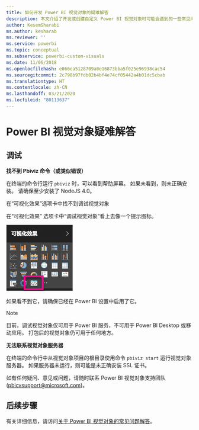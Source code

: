 ```yaml
---
title: 如何开发 Power BI 视觉对象的疑难解答
description: 本文介绍了开发或创建自定义 Power BI 视觉对象时可能会遇到的一些常见问题。
author: KesemSharabi
ms.author: kesharab
ms.reviewer: ''
ms.service: powerbi
ms.topic: conceptual
ms.subservice: powerbi-custom-visuals
ms.date: 11/06/2018
ms.openlocfilehash: e066ea5128709a0e16873bba5f025e96938cac54
ms.sourcegitcommit: 2c798b97fdb02b4bf4e74cf05442a4b01dc5cbab
ms.translationtype: HT
ms.contentlocale: zh-CN
ms.lasthandoff: 03/21/2020
ms.locfileid: "80113637"
---
```

# <a name="troubleshoot-power-bi-visuals"></a>Power BI 视觉对象疑难解答

## <a name="debug"></a>调试

**找不到 Pbiviz 命令（或类似错误）**

在终端的命令行运行 `pbiviz` 时，可以看到帮助屏幕。 如果未看到，则未正确安装。 请确保至少安装了 NodeJS 4.0。

在“可视化效果”选项卡中找不到调试视觉对象 

在“可视化效果”  选项卡中“调试视觉对象”看上去像一个提示图标。

![视觉对象选项](media/power-bi-custom-visuals-troubleshoot/powerbi-developer-visual-selection.png)

如果看不到它，请确保已经在 Power BI 设置中启用了它。

> [!NOTE]
> 目前，调试视觉对象仅可用于 Power BI 服务，不可用于 Power BI Desktop 或移动应用。 打包后的视觉对象仍可用于任何地方。

**无法联系视觉对象服务器**

在终端的命令行中从视觉对象项目的根目录使用命令 `pbiviz start` 运行视觉对象服务器。 如果服务器未运行，则可能是未正确安装 SSL 证书。

如有任何疑问、意见或问题，请随时联系 Power BI 视觉对象支持团队 (pbicvsupport@microsoft.com)。

## <a name="next-steps"></a>后续步骤

有关详细信息，请访问[关于 Power BI 视觉对象的常见问题解答](power-bi-custom-visuals-faq.md#organizational-power-bi-visuals)。